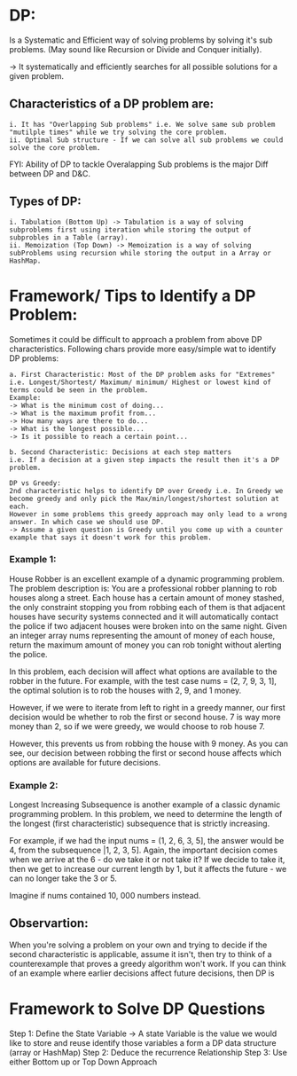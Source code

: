 # DP:
 Is a Systematic and Efficient way of solving problems by solving it's sub problems. (May sound like Recursion or Divide and Conquer initially).

 -> It systematically and efficiently searches for all possible solutions for a given problem.
## Characteristics of a DP problem are:
    i. It has "Overlapping Sub problems" i.e. We solve same sub problem "mutilple times" while we try solving the core problem.
    ii. Optimal Sub structure - If we can solve all sub problems we could solve the core problem.

FYI: Ability of DP to tackle Overalapping Sub problems is the major Diff between DP and D&C.


## Types of DP:
    i. Tabulation (Bottom Up) -> Tabulation is a way of solving subproblems first using iteration while storing the output of subprobles in a Table (array).
    ii. Memoization (Top Down) -> Memoization is a way of solving subProblems using recursion while storing the output in a Array or HashMap.

# Framework/ Tips to Identify a DP Problem:
Sometimes it could be difficult to approach a problem from above DP characteristics. Following chars provide more easy/simple wat to identify DP problems:

    a. First Characteristic: Most of the DP problem asks for "Extremes"
    i.e. Longest/Shortest/ Maximum/ minimum/ Highest or lowest kind of terms could be seen in the problem. 
    Example:
    -> What is the minimum cost of doing...
    -> What is the maximum profit from...
    -> How many ways are there to do...
    -> What is the longest possible...
    -> Is it possible to reach a certain point...

    b. Second Characteristic: Decisions at each step matters
    i.e. If a decision at a given step impacts the result then it's a DP problem.

    DP vs Greedy:
    2nd characteristic helps to identify DP over Greedy i.e. In Greedy we become greedy and only pick the Max/min/longest/shortest solution at each.
    However in some problems this greedy approach may only lead to a wrong answer. In which case we should use DP. 
    -> Assume a given question is Greedy until you come up with a counter example that says it doesn't work for this problem. 

### Example 1: 

House Robber is an excellent example of a dynamic programming problem. The problem description is:
You are a professional robber planning to rob houses along a street. Each house has a certain amount of money stashed, the only constraint stopping you from robbing each of them is that adjacent houses have security systems connected and it will automatically contact the police if two adjacent houses were broken into on the same night.
Given an integer array nums representing the amount of money of each house, return the maximum amount of money you can rob tonight without alerting the police.

In this problem, each decision will affect what options are available to the robber in the future. For example,
with the test case nums = (2, 7, 9, 3, 1], the optimal solution is to rob the houses with 2, 9, and 1 money.

However, if we were to iterate from left to right in a greedy manner, our first decision would be whether to rob the first or second house. 7 is way more money than 2, so if we were greedy, we would choose to rob house 7.

However, this prevents us from robbing the house with 9 money. As you can see, our decision between robbing the first or second house affects which options are available for future decisions.

### Example 2: 
Longest Increasing Subsequence is another example of a classic dynamic programming problem. In this problem, we need to determine the length of the longest (first characteristic) subsequence that is strictly
increasing. 

For example, if we had the input nums = (1, 2, 6, 3, 5], the answer would be 4, from the
subsequence |1, 2, 3, 5]. Again, the important decision comes when we arrive at the 6 - do we take it or not take it? If we decide to take it, then we get to increase our current length by 1, but it affects the future - we can no longer take the 3 or 5.

Imagine if nums contained 10, 000 numbers instead.

## Observartion:

When you're solving a problem on your own and trying to decide if the second characteristic is applicable, assume it isn't, then try to think of a counterexample that proves a greedy algorithm won't work. If you can think of an example where earlier decisions affect future decisions, then DP is

# Framework to Solve DP Questions

Step 1: Define the State Variable -> A state Variable is the value we would like to store and reuse identify those variables a form a DP data structure (array or HashMap)
Step 2: Deduce the recurrence Relationship
Step 3: Use either Bottom up or Top Down Approach

